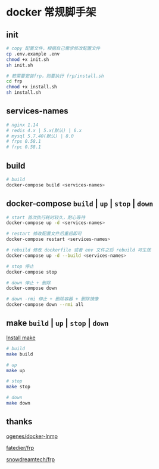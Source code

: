 # docker 常规脚手架

## init

```bash
# copy 配置文件，根据自己需求修改配置文件
cp .env.example .env
chmod +x init.sh
sh init.sh

# 若需要安装frp，则要执行 frp/install.sh
cd frp
chmod +x install.sh
sh install.sh
```

## services-names

```bash
# nginx 1.14
# redis 4.x | 5.x(默认) | 6.x
# mysql 5.7.40(默认) | 8.0
# frps 0.58.1
# frpc 0.58.1
```

## build

```bash
# build
docker-compose build <services-names>
```

## docker-compose `build` | `up` | `stop` | `down`

```bash
# start 首次执行耗时较久，耐心等待
docker-compose up -d <services-names>

# restart 修改配置文件后重启即可
docker-compose restart <services-names>

# rebuild 修改 dockerfile 或者 env 文件之后 rebuild 可生效
docker-compose up -d --build <services-names>

# stop 停止
docker-compose stop

# down 停止 + 删除
docker-compose down

# down -rmi 停止 + 删除容器 + 删除镜像
docker-compose down --rmi all
```

## make `build` | `up` | `stop` | `down`

[Install make](https://github.com/zhaopan/pub/01.home/make.md)

```bash
# build
make build

# up
make up

# stop
make stop

# down
make down
```

## thanks

[ogenes/docker-lnmp](https://github.com/ogenes/docker-lnmp)

[fatedier/frp](https://github.com/fatedier/frp)

[snowdreamtech/frp](https://github.com/snowdreamtech/frp)
